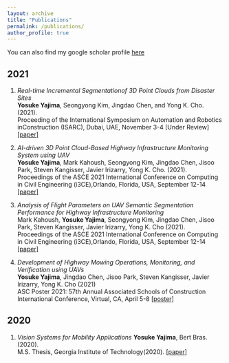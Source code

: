 ```yaml
---
layout: archive
title: "Publications"
permalink: /publications/
author_profile: true
---
```

You can also find my google scholar profile [here](https://scholar.google.com/citations?user=RqCFZRMAAAAJ&hl=en)

## 2021
1. _Real-time Incremental Segmentationof 3D Point Clouds from Disaster Sites_        
**Yosuke Yajima**, Seongyong Kim, Jingdao Chen, and Yong K. Cho. (2021).      
Proceeding of the International Symposium on Automation and Robotics inConstruction (ISARC), Dubai, UAE, November 3-4 [Under Review] [[paper]]()

2. _AI-driven 3D Point Cloud-Based Highway Infrastructure Monitoring System using UAV_      
**Yosuke Yajima**, Mark Kahoush, Seongyong Kim, Jingdao Chen, Jisoo Park, Steven Kangisser, Javier Irizarry, Yong K. Cho. (2021).      
Proceedings of the ASCE 2021 International Conference on Computing in Civil Engineering (i3CE),Orlando, Florida, USA, September 12-14 [[paper]](https://www.researchgate.net/publication/353750565_AI-driven_3D_Point_Cloud-Based_Highway_Infrastructure_Monitoring_System_using_UAV)

3. _Analysis of Flight Parameters on UAV Semantic Segmentation Performance for Highway Infrastructure Monitoring_      
Mark Kahoush, **Yosuke Yajima**, Seongyong Kim, Jingdao Chen, Jisoo Park, Steven Kangisser, Javier Irizarry, Yong K. Cho (2021).      
Proceedings of the ASCE 2021 International Conference on Computing in Civil Engineering (i3CE),Orlando, Florida, USA, September 12-14 [[paper]](https://www.researchgate.net/publication/353817712_Analysis_of_Flight_Parameters_on_UAV_Semantic_Segmentation_Performance_for_Highway_Infrastructure_Monitoring)

4. _Development of Highway Mowing Operations, Monitoring, and Verification using UAVs_      
**Yosuke Yajima**, Jingdao Chen, Jisoo Park, Steven Kangisser, Javier Irizarry, Yong K. Cho (2021)      
ASC Poster 2021: 57th Annual Associated Schools of Construction International Conference, Virtual, CA, April 5-8 [[poster]](https://www.researchgate.net/publication/353818495_Development_of_Highway_Mowing_Operations_Monitoring_and_Verification_using_UAVs)

## 2020
1. _Vision Systems for Mobility Applications_
**Yosuke Yajima**, Bert Bras. (2020).      
M.S. Thesis, Georgia Institute of Technology(2020). [[paper]](https://smartech.gatech.edu/bitstream/handle/1853/64655/YAJIMA-THESIS-2020.pdf?sequence=1)